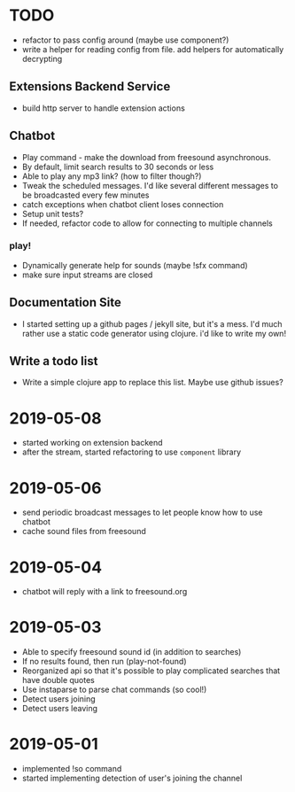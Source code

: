 # TODO

- refactor to pass config around (maybe use component?)
- write a helper for reading config from file. add helpers for automatically decrypting

## Extensions Backend Service

- build http server to handle extension actions

## Chatbot

- Play command - make the download from freesound asynchronous. 
- By default, limit search results to 30 seconds or less
- Able to play any mp3 link? (how to filter though?)
- Tweak the scheduled messages. I'd like several different messages to 
  be broadcasted every few minutes
- catch exceptions when chatbot client loses connection
- Setup unit tests?
- If needed, refactor code to allow for connecting to multiple channels

### play!

- Dynamically generate help for sounds (maybe !sfx command)
- make sure input streams are closed

## Documentation Site

- I started setting up a github pages / jekyll site, but it's a
  mess. I'd much rather use a static code generator using clojure. i'd
  like to write my own!

## Write a todo list

- Write a simple clojure app to replace this list. Maybe use github issues?

# 2019-05-08 

- started working on extension backend
- after the stream, started refactoring to use `component` library

# 2019-05-06

- send periodic broadcast messages to let people know how to use chatbot
- cache sound files from freesound

# 2019-05-04

- chatbot will reply with a link to freesound.org

# 2019-05-03

- Able to specify freesound sound id (in addition to searches)
- If no results found, then run (play-not-found)
- Reorganized api so that it's possible to play complicated searches that have double quotes
- Use instaparse to parse chat commands (so cool!)
- Detect users joining
- Detect users leaving

# 2019-05-01 

- implemented !so command
- started implementing detection of user's joining the channel

